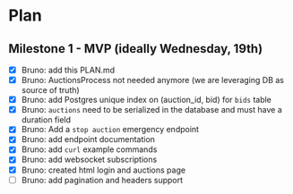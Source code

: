 # Plan

## Milestone 1 - MVP (ideally Wednesday, 19th)

- [x] Bruno: add this PLAN.md
- [x] Bruno: AuctionsProcess not needed anymore (we are leveraging DB as source of truth)
- [x] Bruno: add Postgres unique index on (auction_id, bid) for `bids` table
- [x] Bruno: `auctions` need to be serialized in the database and must have a duration field
- [x] Bruno: Add a `stop auction` emergency endpoint
- [x] Bruno: add endpoint documentation
- [x] Bruno: add `curl` example commands
- [x] Bruno: add websocket subscriptions
- [x] Bruno: created html login and auctions page
- [ ] Bruno: add pagination and headers support
